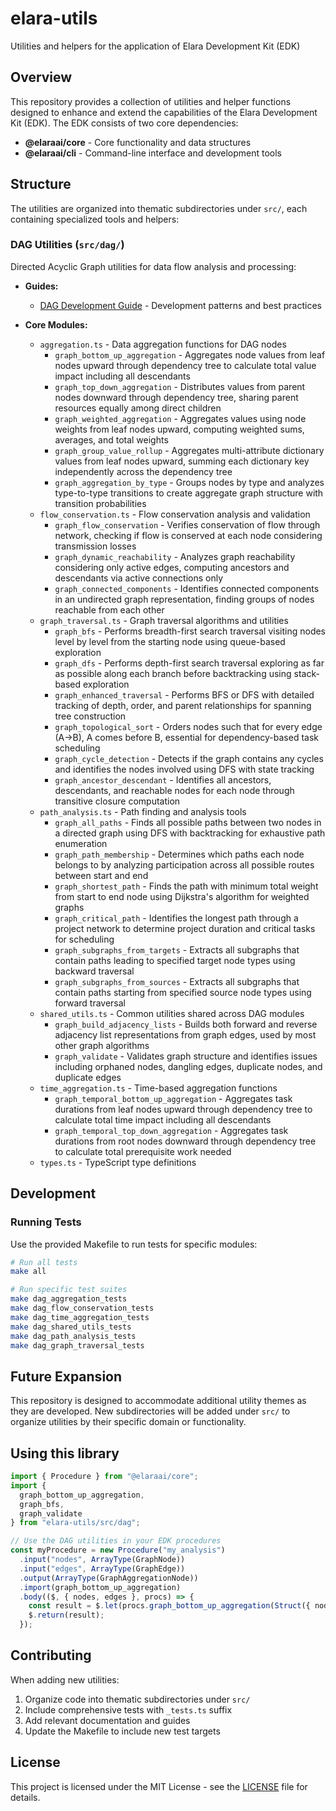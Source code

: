 # elara-utils

Utilities and helpers for the application of Elara Development Kit (EDK)

## Overview

This repository provides a collection of utilities and helper functions designed to enhance and extend the capabilities of the Elara Development Kit (EDK). The EDK consists of two core dependencies:

- **@elaraai/core** - Core functionality and data structures
- **@elaraai/cli** - Command-line interface and development tools

## Structure

The utilities are organized into thematic subdirectories under `src/`, each containing specialized tools and helpers:

### DAG Utilities (`src/dag/`)

Directed Acyclic Graph utilities for data flow analysis and processing:

- **Guides:**
  - [DAG Development Guide](src/dag/DAG_DEVELOPMENT_GUIDE.md) - Development patterns and best practices

- **Core Modules:**
  - `aggregation.ts` - Data aggregation functions for DAG nodes
    - `graph_bottom_up_aggregation` - Aggregates node values from leaf nodes upward through dependency tree to calculate total value impact including all descendants
    - `graph_top_down_aggregation` - Distributes values from parent nodes downward through dependency tree, sharing parent resources equally among direct children
    - `graph_weighted_aggregation` - Aggregates values using node weights from leaf nodes upward, computing weighted sums, averages, and total weights
    - `graph_group_value_rollup` - Aggregates multi-attribute dictionary values from leaf nodes upward, summing each dictionary key independently across the dependency tree
    - `graph_aggregation_by_type` - Groups nodes by type and analyzes type-to-type transitions to create aggregate graph structure with transition probabilities
  - `flow_conservation.ts` - Flow conservation analysis and validation
    - `graph_flow_conservation` - Verifies conservation of flow through network, checking if flow is conserved at each node considering transmission losses
    - `graph_dynamic_reachability` - Analyzes graph reachability considering only active edges, computing ancestors and descendants via active connections only
    - `graph_connected_components` - Identifies connected components in an undirected graph representation, finding groups of nodes reachable from each other
  - `graph_traversal.ts` - Graph traversal algorithms and utilities
    - `graph_bfs` - Performs breadth-first search traversal visiting nodes level by level from the starting node using queue-based exploration
    - `graph_dfs` - Performs depth-first search traversal exploring as far as possible along each branch before backtracking using stack-based exploration
    - `graph_enhanced_traversal` - Performs BFS or DFS with detailed tracking of depth, order, and parent relationships for spanning tree construction
    - `graph_topological_sort` - Orders nodes such that for every edge (A→B), A comes before B, essential for dependency-based task scheduling
    - `graph_cycle_detection` - Detects if the graph contains any cycles and identifies the nodes involved using DFS with state tracking
    - `graph_ancestor_descendant` - Identifies all ancestors, descendants, and reachable nodes for each node through transitive closure computation
  - `path_analysis.ts` - Path finding and analysis tools
    - `graph_all_paths` - Finds all possible paths between two nodes in a directed graph using DFS with backtracking for exhaustive path enumeration
    - `graph_path_membership` - Determines which paths each node belongs to by analyzing participation across all possible routes between start and end
    - `graph_shortest_path` - Finds the path with minimum total weight from start to end node using Dijkstra's algorithm for weighted graphs
    - `graph_critical_path` - Identifies the longest path through a project network to determine project duration and critical tasks for scheduling
    - `graph_subgraphs_from_targets` - Extracts all subgraphs that contain paths leading to specified target node types using backward traversal
    - `graph_subgraphs_from_sources` - Extracts all subgraphs that contain paths starting from specified source node types using forward traversal
  - `shared_utils.ts` - Common utilities shared across DAG modules
    - `graph_build_adjacency_lists` - Builds both forward and reverse adjacency list representations from graph edges, used by most other graph algorithms
    - `graph_validate` - Validates graph structure and identifies issues including orphaned nodes, dangling edges, duplicate nodes, and duplicate edges
  - `time_aggregation.ts` - Time-based aggregation functions
    - `graph_temporal_bottom_up_aggregation` - Aggregates task durations from leaf nodes upward through dependency tree to calculate total time impact including all descendants
    - `graph_temporal_top_down_aggregation` - Aggregates task durations from root nodes downward through dependency tree to calculate total prerequisite work needed
  - `types.ts` - TypeScript type definitions

## Development

### Running Tests

Use the provided Makefile to run tests for specific modules:

```bash
# Run all tests
make all

# Run specific test suites
make dag_aggregation_tests
make dag_flow_conservation_tests
make dag_time_aggregation_tests
make dag_shared_utils_tests
make dag_path_analysis_tests
make dag_graph_traversal_tests
```

## Future Expansion

This repository is designed to accommodate additional utility themes as they are developed. New subdirectories will be added under `src/` to organize utilities by their specific domain or functionality.

## Using this library

```typescript
import { Procedure } from "@elaraai/core";
import { 
  graph_bottom_up_aggregation,
  graph_bfs,
  graph_validate
} from "elara-utils/src/dag";

// Use the DAG utilities in your EDK procedures
const myProcedure = new Procedure("my_analysis")
  .input("nodes", ArrayType(GraphNode))
  .input("edges", ArrayType(GraphEdge))
  .output(ArrayType(GraphAggregationNode))
  .import(graph_bottom_up_aggregation)
  .body(($, { nodes, edges }, procs) => {
    const result = $.let(procs.graph_bottom_up_aggregation(Struct({ nodes, edges })));
    $.return(result);
  });
```

## Contributing

When adding new utilities:

1. Organize code into thematic subdirectories under `src/`
2. Include comprehensive tests with `_tests.ts` suffix
3. Add relevant documentation and guides
4. Update the Makefile to include new test targets

## License

This project is licensed under the MIT License - see the [LICENSE](LICENSE) file for details. 
